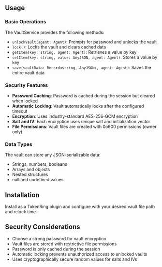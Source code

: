 ## Usage

### Basic Operations

The VaultService provides the following methods:

- `unlockVault(agent: Agent)`: Prompts for password and unlocks the vault
- `lock()`: Locks the vault and clears cached data
- `getItem(key: string, agent: Agent)`: Retrieves a value by key
- `setItem(key: string, value: AnyJSON, agent: Agent)`: Stores a value by key
- `save(vaultData: Record<string, AnyJSON>, agent: Agent)`: Saves the entire vault data

### Security Features

- **Password Caching**: Password is cached during the session but cleared when locked
- **Automatic Locking**: Vault automatically locks after the configured timeout
- **Encryption**: Uses industry-standard AES-256-GCM encryption
- **Salt and IV**: Each encryption uses unique salt and initialization vector
- **File Permissions**: Vault files are created with 0o600 permissions (owner only)

### Data Types

The vault can store any JSON-serializable data:
- Strings, numbers, booleans
- Arrays and objects
- Nested structures
- null and undefined values

## Installation

Install as a TokenRing plugin and configure with your desired vault file path and relock time.

## Security Considerations

- Choose a strong password for vault encryption
- Vault files are stored with restrictive file permissions
- Password is only cached during the session
- Automatic locking prevents unauthorized access to unlocked vaults
- Uses cryptographically secure random values for salts and IVs